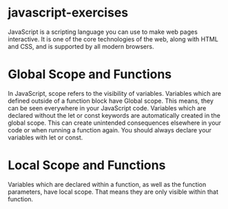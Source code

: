 # javascript-exercises
JavaScript is a scripting language you can use to make web pages interactive. It is one of the core technologies of the web, along with HTML and CSS, and is supported by all modern browsers.
# Global Scope and Functions
In JavaScript, scope refers to the visibility of variables. Variables which are defined outside of a function block have Global scope. This means, they can be seen everywhere in your JavaScript code.
Variables which are declared without the let or const keywords are automatically created in the global scope. This can create unintended consequences elsewhere in your code or when running a function again. You should always declare your variables with let or const.
# Local Scope and Functions
Variables which are declared within a function, as well as the function parameters, have local scope. That means they are only visible within that function.
